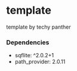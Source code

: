 # template

template by techy panther

### Dependencies
- sqflite: ^2.0.2+1
- path_provider: 2.0.11
